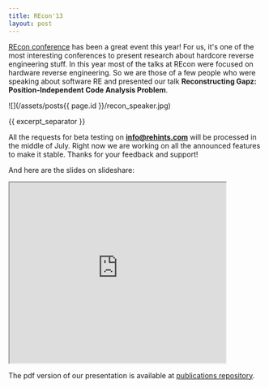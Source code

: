 ```yaml
---
title: REcon'13
layout: post
---
```


[REcon conference](http://recon.cx/2013/index.html) has been a great event this year! For us, it's one of the most interesting conferences to present research about hardcore reverse engineering stuff. In this year most of the talks at REcon were focused on hardware reverse engineering. So we are those of a few people who were speaking about software RE and presented our talk **Reconstructing Gapz: Position-Independent Code Analysis Problem**.

![](/assets/posts{{ page.id }}/recon_speaker.jpg)

{{ excerpt_separator }}

All the requests for beta testing on **info@rehints.com** will be processed in the middle of July. Right now we are working on all the announced features to make it stable. Thanks for your feedback and support!

And here are the slides on slideshare:

<iframe src="http://www.slideshare.net/slideshow/embed_code/23621466" width="427" height="356"> </iframe>

The pdf version of our presentation is available at [publications repository](https://github.com/REhints/Publications/tree/master/Conferences/RECON'2013).
